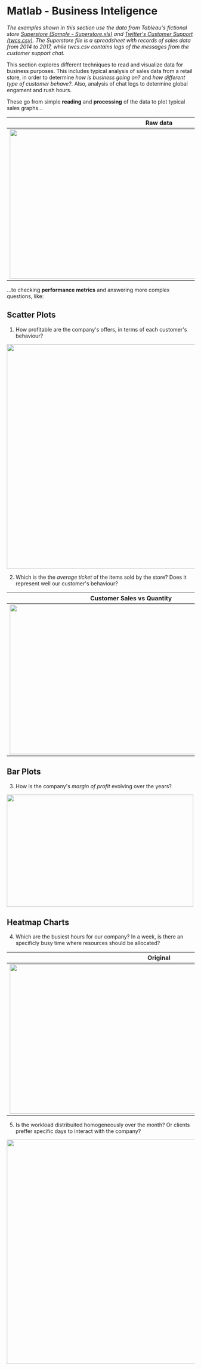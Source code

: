 # Matlab - Business Inteligence
*The examples shown in this section use the data from Tableau's fictional store [Superstore (Sample - Superstore.xls)](https://community.tableau.com/s/question/0D54T00000CWeX8SAL/sample-superstore-sales-excelxls) and [Twitter's Customer Support (twcs.csv)](https://www.kaggle.com/thoughtvector/customer-support-on-twitter). The Superstore file is a spreadsheet with records of sales data from 2014 to 2017, while twcs.csv contains logs of the messages from the customer support chat.*

This section explores different techniques to read and visualize data for business purposes. This includes typical analysis of sales data from a retail store, in order to determine *how is business going on?* and *how different type of customer behave?*. Also, analysis of chat logs to determine global engament and rush hours.

These go from simple **reading** and **processing** of the data to plot typical sales graphs...

Raw data |  Processed yearly data
:-------------------------:|:-------------------------:
<img src="https://github.com/MystoganX/MATLAB-Data-Analysis/blob/master/Figures/FilteredSales_small.png" width="800" height="400" />  |  <img src="https://github.com/MystoganX/MATLAB-Data-Analysis/blob/master/Figures/YearlySales_small.png" width="800" height="400" />

...to checking **performance metrics** and answering more complex questions, like:

Scatter Plots
---

1) How profitable are the company's offers, in terms of each customer's behaviour?

<img src="https://github.com/MystoganX/MATLAB-Data-Analysis/blob/master/Figures/CustomerSalesVsProfit_small.png" width="800" height="600" />

2) Which is the the *average ticket* of the items sold by the store? Does it represent well our customer's behaviour?

Customer Sales vs Quantity |  Average Ticket 
:-------------------------:|:-------------------------:
<img src="https://github.com/MystoganX/MATLAB-Data-Analysis/blob/master/Figures/CustomerSalesVsQuantity_small.png" width="650" height="400" />  |  <img src="https://github.com/MystoganX/MATLAB-Data-Analysis/blob/master/Figures/AverageTicket_small.png" width="650" height="400" />

Bar Plots
---

3) How is the company's *margin of profit* evolving over the years?

<img src="https://github.com/MystoganX/MATLAB-Data-Analysis/blob/master/Figures/ProfitVsCost_small.png" width="500" height="300"/>

Heatmap Charts
----

4) Which are the busiest hours for our company? In a week, is there an specificly busy time where resources should be allocated?

Original | Clustered
:-------------------------:|:-------------------------:
<img src="https://github.com/MystoganX/MATLAB-Data-Analysis/blob/master/Figures/WeeklyGlobalEngagement_small.png" width="800" height="400" />  |  <img src="https://github.com/MystoganX/MATLAB-Data-Analysis/blob/master/Figures/WeeklyGlobalEngagementCluster_small.png" width="800" height="400" />

5) Is the workload distribuited homogeneously over the month? Or clients preffer specific days to interact with the company?

<img src="https://github.com/MystoganX/MATLAB-Data-Analysis/blob/master/Figures/MonthlyGlobalEngagement.png" width="800" height="600"/>
